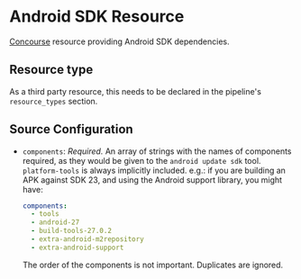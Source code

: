 # Android SDK Resource

[Concourse](https://concourse.ci) resource providing Android SDK dependencies.

## Resource type

As a third party resource, this needs to be declared in the pipeline's
`resource_types` section.


## Source Configuration

* `components`: *Required.* An array of strings with the names of components
  required, as they would be given to the `android update sdk` tool.
  `platform-tools` is always implicitly included. e.g.: if you are building
  an APK against SDK 23, and using the Android support library, you might have:

  ```yaml
  components:
    - tools
    - android-27
    - build-tools-27.0.2
    - extra-android-m2repository
    - extra-android-support
  ```

  The order of the components is not important. Duplicates are ignored.
